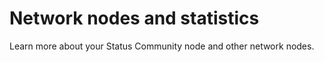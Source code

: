 ---
---

# Network nodes and statistics

Learn more about your Status Community node and other network nodes.
